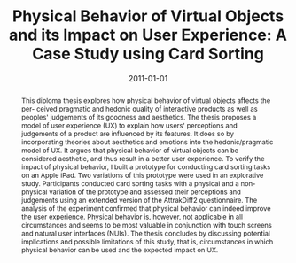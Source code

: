 ---
abstract: This diploma thesis explores how physical behavior of virtual objects affects
  the per- ceived pragmatic and hedonic quality of interactive products as well as
  peoples' judgements of its goodness and aesthetics. The thesis proposes a model
  of user experience (UX) to explain how users' perceptions and judgements of a product
  are influenced by its features. It does so by incorporating theories about aesthetics
  and emotions into the hedonic/pragmatic model of UX. It argues that physical behavior
  of virtual objects can be considered aesthetic, and thus result in a better user
  experience. To verify the impact of physical behavior, I built a prototype for conducting
  card sorting tasks on an Apple iPad. Two variations of this prototype were used
  in an explorative study. Participants conducted card sorting tasks with a physical
  and a non-physical variation of the prototype and assessed their perceptions and
  judgements using an extended version of the AttrakDiff2 questionnaire. The analysis
  of the experiment confirmed that physical behavior can indeed improve the user experience.
  Physical behavior is, however, not applicable in all circumstances and seems to
  be most valuable in conjunction with touch screens and natural user interfaces (NUIs).
  The thesis concludes by discussing potential implications and possible limitations
  of this study, that is, circumstances in which physical behavior can be used and
  the expected impact on UX.
authors:
- Peter Weishapl
date: '2011-01-01'
featured: false
links:
- name: Publik
  url: https://publik.tuwien.ac.at/showentry.php?ID=205960&lang=2
publication_types:
- '7'
publishDate: '2011-01-01'
title: 'Physical Behavior of Virtual Objects and its Impact on User Experience: A
  Case Study using Card Sorting'
url_pdf: ''
---
